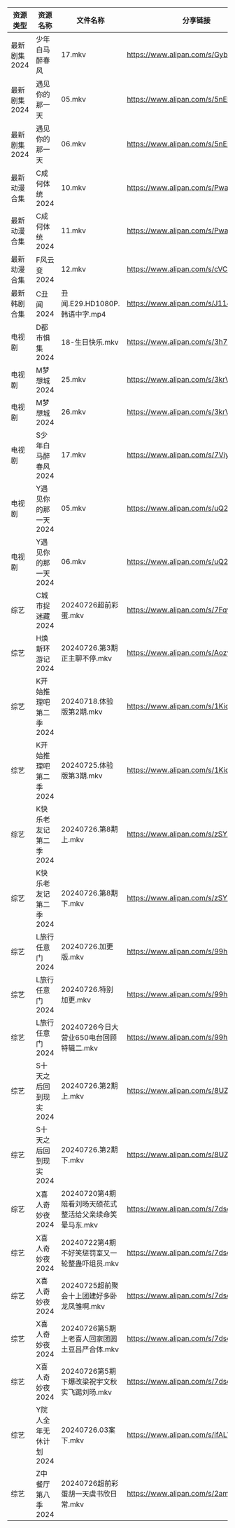 | 资源类型     | 资源名称          | 文件名称                               | 分享链接                                 | 更新时间                |
| -------- | ------------- | ---------------------------------- | ------------------------------------ | ------------------- |
| 最新剧集2024 | 少年白马醉春风       | 17.mkv                             | https://www.alipan.com/s/Gyb4Vu1r7Kb | 2024-07-26 12:09:51 |
| 最新剧集2024 | 遇见你的那一天       | 05.mkv                             | https://www.alipan.com/s/5nEEmMPGmxr | 2024-07-26 14:10:15 |
| 最新剧集2024 | 遇见你的那一天       | 06.mkv                             | https://www.alipan.com/s/5nEEmMPGmxr | 2024-07-26 14:10:15 |
| 最新动漫合集   | C成何体统2024     | 10.mkv                             | https://www.alipan.com/s/PwaAbN16cec | 2024-07-26 12:09:10 |
| 最新动漫合集   | C成何体统2024     | 11.mkv                             | https://www.alipan.com/s/PwaAbN16cec | 2024-07-26 12:09:09 |
| 最新动漫合集   | F风云变2024      | 12.mkv                             | https://www.alipan.com/s/cVCnYQUhJmX | 2024-07-26 12:09:12 |
| 最新韩剧合集   | C丑闻2024       | 丑闻.E29.HD1080P.韩语中字.mp4            | https://www.alipan.com/s/J114XwZcFVg | 2024-07-26 12:09:07 |
| 电视剧      | D都市惧集2024     | 18-生日快乐.mkv                        | https://www.alipan.com/s/3h7mz7XVT7D | 2024-07-26 14:05:25 |
| 电视剧      | M梦想城2024      | 25.mkv                             | https://www.alipan.com/s/3krVYvJuSK6 | 2024-07-26 00:05:51 |
| 电视剧      | M梦想城2024      | 26.mkv                             | https://www.alipan.com/s/3krVYvJuSK6 | 2024-07-26 00:05:50 |
| 电视剧      | S少年白马醉春风2024  | 17.mkv                             | https://www.alipan.com/s/7ViyPGoKdyN | 2024-07-26 14:06:12 |
| 电视剧      | Y遇见你的那一天2024  | 05.mkv                             | https://www.alipan.com/s/uQ2Vgm56dsn | 2024-07-26 14:06:59 |
| 电视剧      | Y遇见你的那一天2024  | 06.mkv                             | https://www.alipan.com/s/uQ2Vgm56dsn | 2024-07-26 14:06:58 |
| 综艺       | C城市捉迷藏2024    | 20240726超前彩蛋.mkv                   | https://www.alipan.com/s/7FqyaDLUvoi | 2024-07-26 14:07:27 |
| 综艺       | H焕新环游记2024    | 20240726.第3期正主聊不停.mkv              | https://www.alipan.com/s/Aozy9GBZZwu | 2024-07-26 16:07:29 |
| 综艺       | K开始推理吧第二季2024 | 20240718.体验版第2期.mkv                | https://www.alipan.com/s/1KidtWGLx2b | 2024-07-26 14:07:46 |
| 综艺       | K开始推理吧第二季2024 | 20240725.体验版第3期.mkv                | https://www.alipan.com/s/1KidtWGLx2b | 2024-07-26 16:07:44 |
| 综艺       | K快乐老友记第二季2024 | 20240726.第8期上.mkv                  | https://www.alipan.com/s/zSYNbf4cpYQ | 2024-07-26 16:07:47 |
| 综艺       | K快乐老友记第二季2024 | 20240726.第8期下.mkv                  | https://www.alipan.com/s/zSYNbf4cpYQ | 2024-07-26 16:07:47 |
| 综艺       | L旅行任意门2024    | 20240726.加更版.mkv                   | https://www.alipan.com/s/99hnQkWKkeJ | 2024-07-26 16:07:53 |
| 综艺       | L旅行任意门2024    | 20240726.特别加更.mkv                  | https://www.alipan.com/s/99hnQkWKkeJ | 2024-07-26 14:07:53 |
| 综艺       | L旅行任意门2024    | 20240726今日大营业650电台回顾特辑二.mkv        | https://www.alipan.com/s/99hnQkWKkeJ | 2024-07-26 16:07:52 |
| 综艺       | S十天之后回到现实2024 | 20240726.第2期上.mkv                  | https://www.alipan.com/s/8UZE34cCGTv | 2024-07-26 16:08:25 |
| 综艺       | S十天之后回到现实2024 | 20240726.第2期下.mkv                  | https://www.alipan.com/s/8UZE34cCGTv | 2024-07-26 16:08:25 |
| 综艺       | X喜人奇妙夜2024    | 20240720第4期陪看刘旸天硕花式整活给父亲续命笑晕马东.mkv | https://www.alipan.com/s/7dsoE9PKtJZ | 2024-07-26 14:08:57 |
| 综艺       | X喜人奇妙夜2024    | 20240722第4期不好笑惩罚室又一轮整蛊吓组员.mkv      | https://www.alipan.com/s/7dsoE9PKtJZ | 2024-07-26 14:08:56 |
| 综艺       | X喜人奇妙夜2024    | 20240725超前聚会十上团建好多卧龙凤雏啊.mkv        | https://www.alipan.com/s/7dsoE9PKtJZ | 2024-07-26 14:08:56 |
| 综艺       | X喜人奇妙夜2024    | 20240726第5期上老喜人回家团圆土豆吕严合体.mkv      | https://www.alipan.com/s/7dsoE9PKtJZ | 2024-07-26 16:08:52 |
| 综艺       | X喜人奇妙夜2024    | 20240726第5期下爆改梁祝宇文秋实飞踢刘旸.mkv       | https://www.alipan.com/s/7dsoE9PKtJZ | 2024-07-26 16:08:52 |
| 综艺       | Y院人全年无休计划2024 | 20240726.03案下.mkv                  | https://www.alipan.com/s/ifALWzzshRd | 2024-07-26 16:09:03 |
| 综艺       | Z中餐厅第八季2024   | 20240726超前彩蛋胡一天虞书欣日常.mkv           | https://www.alipan.com/s/2amsCP57Grh | 2024-07-26 16:06:54 |
